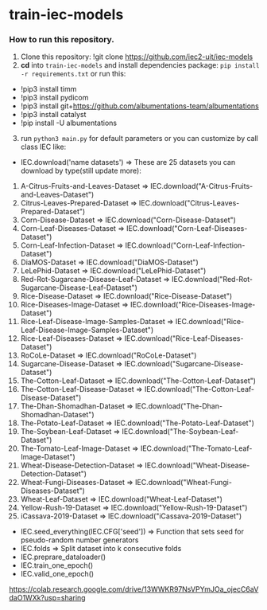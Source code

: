 # train-iec-models
### How to run this repository.
1. Clone this repository: !git clone https://github.com/iec2-uit/iec-models
2. **cd** into `train-iec-models` and install dependencies package: `pip install -r requirements.txt` 
or run this: 

* !pip3 install timm
* !pip3 install pydicom
* !pip3 install git+https://github.com/albumentations-team/albumentations
* !pip3 install catalyst
* !pip install -U albumentations

3. run `python3 main.py` for default parameters or you can customize by call class IEC like: 

* IEC.download('name datasets')
=> These are 25 datasets you can download by type(still update more):
1. A-Citrus-Fruits-and-Leaves-Dataset => IEC.download("A-Citrus-Fruits-and-Leaves-Dataset")
2. Citrus-Leaves-Prepared-Dataset => IEC.download("Citrus-Leaves-Prepared-Dataset")
3. Corn-Disease-Dataset => IEC.download("Corn-Disease-Dataset")
4. Corn-Leaf-Diseases-Dataset => IEC.download("Corn-Leaf-Diseases-Dataset")
5. Corn-Leaf-Infection-Dataset => IEC.download("Corn-Leaf-Infection-Dataset")
6. DiaMOS-Dataset => IEC.download("DiaMOS-Dataset")
7. LeLePhid-Dataset => IEC.download("LeLePhid-Dataset")
8. Red-Rot-Sugarcane-Disease-Leaf-Dataset => IEC.download("Red-Rot-Sugarcane-Disease-Leaf-Dataset")
9. Rice-Disease-Dataset => IEC.download("Rice-Disease-Dataset")
10. Rice-Diseases-Image-Dataset => IEC.download("Rice-Diseases-Image-Dataset")
11. Rice-Leaf-Disease-Image-Samples-Dataset => IEC.download("Rice-Leaf-Disease-Image-Samples-Dataset")
12. Rice-Leaf-Diseases-Dataset => IEC.download("Rice-Leaf-Diseases-Dataset")
13. RoCoLe-Dataset => IEC.download("RoCoLe-Dataset")
14. Sugarcane-Disease-Dataset => IEC.download("Sugarcane-Disease-Dataset")
15. The-Cotton-Leaf-Dataset => IEC.download("The-Cotton-Leaf-Dataset")
16. The-Cotton-Leaf-Disease-Dataset => IEC.download("The-Cotton-Leaf-Disease-Dataset")
17. The-Dhan-Shomadhan-Dataset => IEC.download("The-Dhan-Shomadhan-Dataset")
18. The-Potato-Leaf-Dataset => IEC.download("The-Potato-Leaf-Dataset")
19. The-Soybean-Leaf-Dataset => IEC.download("The-Soybean-Leaf-Dataset")
20. The-Tomato-Leaf-Image-Dataset => IEC.download("The-Tomato-Leaf-Image-Dataset")
21. Wheat-Disease-Detection-Dataset => IEC.download("Wheat-Disease-Detection-Dataset")
22. Wheat-Fungi-Diseases-Dataset => IEC.download("Wheat-Fungi-Diseases-Dataset")
23. Wheat-Leaf-Dataset => IEC.download("Wheat-Leaf-Dataset")
24. Yellow-Rush-19-Dataset => IEC.download("Yellow-Rush-19-Dataset")
25. iCassava-2019-Dataset => IEC.download("iCassava-2019-Dataset")


* IEC.seed_everything(IEC.CFG['seed'])
=> Function that sets seed for pseudo-random number generators
* IEC.folds
=> Split dataset into k consecutive folds
* IEC.preprare_dataloader()
* IEC.train_one_epoch()
* IEC.valid_one_epoch()

https://colab.research.google.com/drive/13WWKR97NsVPYmJOa_ojecC6aVdaO1WXk?usp=sharing
